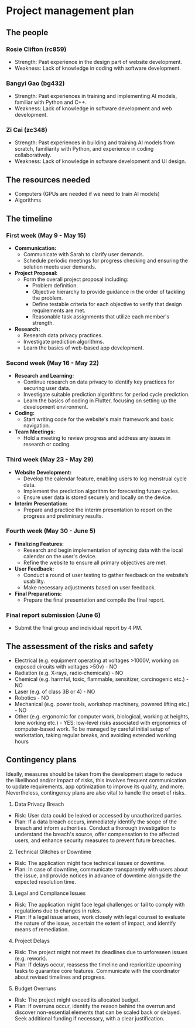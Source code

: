 # Project management plan


## The people

### Rosie Clifton (rc859) 
- Strength: Past experience in the design part of website development.
- Weakness: Lack of knowledge in coding with software development.

### Bangyi Gao (bg432)
- Strength: Past experiences in training and implementing AI models, familiar with Python and C++. 
- Weakness: Lack of knowledge in software development and web development.

### Zi Cai (zc348)
- Strength: Past experiences in building and training AI models from scratch, familiarity with Python, and experience in coding collaboratively.
- Weakness: Lack of knowledge in software development and UI design.


## The resources needed

- Computers (GPUs are needed if we need to train AI models)
- Algorithms


## The timeline

### First week (May 9 - May 15)
- **Communication:**
  - Communicate with Sarah to clarify user demands.
  - Schedule periodic meetings for progress checking and ensuring the solution meets user demands.
- **Project Proposal:**
  - Form the overall project proposal including:
    - Problem definition.
    - Objective hierarchy to provide guidance in the order of tackling the problem.
    - Define testable criteria for each objective to verify that design requirements are met.
    - Reasonable task assignments that utilize each member's strength.
- **Research:**
  - Research data privacy practices.
  - Investigate prediction algorithms.
  - Learn the basics of web-based app development.

### Second week (May 16 - May 22)
- **Research and Learning:**
  - Continue research on data privacy to identify key practices for securing user data.
  - Investigate suitable prediction algorithms for period cycle prediction.
  - Learn the basics of coding in Flutter, focusing on setting up the development environment.
- **Coding:**
  - Start writing code for the website's main framework and basic navigation.
- **Team Meetings:**
  - Hold a meeting to review progress and address any issues in research or coding.

### Third week (May 23 - May 29)
- **Website Development:**
  - Develop the calendar feature, enabling users to log menstrual cycle data.
  - Implement the prediction algorithm for forecasting future cycles.
  - Ensure user data is stored securely and locally on the device.
- **Interim Presentation:**
  - Prepare and practice the interim presentation to report on the progress and preliminary results.

### Fourth week (May 30 - June 5)
- **Finalizing Features:**
  - Research and begin implementation of syncing data with the local calendar on the user's device.
  - Refine the website to ensure all primary objectives are met.
- **User Feedback:**
  - Conduct a round of user testing to gather feedback on the website’s usability.
  - Make necessary adjustments based on user feedback.
- **Final Preparations:**
  - Prepare the final presentation and compile the final report.

### Final report submission (June 6)
- Submit the final group and individual report by 4 PM.

## The assessment of the risks and safety

- Electrical (e.g. equipment operating at voltages >1000V, working on exposed circuits with voltages >50v) - NO
- Radiation (e.g. X‐rays, radio‐chemicals) - NO
- Chemical (e.g. harmful, toxic, flammable, sensitizer, carcinogenic etc.) - NO
- Laser (e.g. of class 3B or 4) - NO
- Robotics - NO
- Mechanical (e.g. power tools, workshop machinery, powered lifting etc.) - NO
- Other (e.g. ergonomic for computer work, biological, working at heights, lone working etc.) - YES: low-level risks associated with ergonomics of computer-based work. To be managed by careful initial setup of workstation, taking regular breaks, and avoiding extended working hours

## Contingency plans

Ideally, measures should be taken from the development stage to reduce the likelihood and/or impact of risks, this involves frequent communication to update requirements, app optimization to improve its quality, and more. Nevertheless, contingency plans are also vital to handle the onset of risks.

1. Data Privacy Breach
- Risk: User data could be leaked or accessed by unauthorized parties.
- Plan: If a data breach occurs, immediately identify the scope of the breach and inform authorities. Conduct a thorough investigation to understand the breach's source, offer compensation to the affected users, and enhance security measures to prevent future breaches.

2. Technical Glitches or Downtime
- Risk: The application might face technical issues or downtime.
- Plan: In case of downtime, communicate transparently with users about the issue, and provide notices in advance of downtime alongside the expected resolution time.

3. Legal and Compliance Issues
- Risk: The application might face legal challenges or fail to comply with regulations due to changes in rules.
- Plan: If a legal issue arises, work closely with legal counsel to evaluate the nature of the issue, ascertain the extent of impact, and identify means of remediation.

4. Project Delays
- Risk: The project might not meet its deadlines due to unforeseen issues (e.g. rework).
- Plan: If delays occur, reassess the timeline and reprioritize upcoming tasks to guarantee core features. Communicate with the coordinator about revised timelines and progress.

5. Budget Overruns
- Risk: The project might exceed its allocated budget.
- Plan: If overruns occur, identify the reason behind the overrun and discover non-essential elements that can be scaled back or delayed. Seek additional funding if necessary, with a clear justification.
